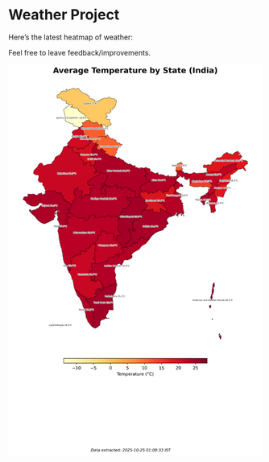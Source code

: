 # Weather Project

Here’s the latest heatmap of weather:

Feel free to leave feedback/improvements.

![India Heatmap](docs/assets/india_heatmap.png?v=FBD3DC)
